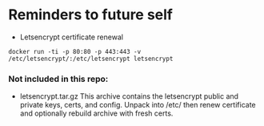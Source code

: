 # Reminders to future self

* Letsencrypt certificate renewal
``` shell
docker run -ti -p 80:80 -p 443:443 -v /etc/letsencrypt/:/etc/letsencrypt letsencrypt
```

### Not included in this repo:
* letsencrypt.tar.gz
This archive contains the letsencrypt public and private keys, certs, and config. Unpack into /etc/ then renew certificate and optionally rebuild archive with fresh certs.

